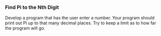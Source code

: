 ### Find Pi to the Nth Digit
Develop a program that has the user enter a number. Your program should print out Pi up to that many decimal places. Try to keep a limit as to how far the program will go.
